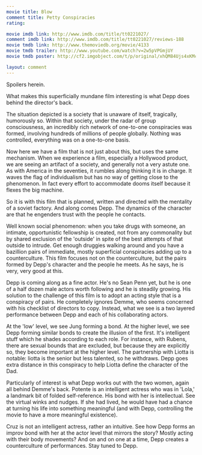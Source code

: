 ```yaml
---
movie title: Blow
comment title: Petty Conspiracies
rating: 

movie imdb link: http://www.imdb.com/title/tt0221027/
comment imdb link: http://www.imdb.com/title/tt0221027/reviews-188
movie tmdb link: http://www.themoviedb.org/movie/4133
movie tmdb trailer: http://www.youtube.com/watch?v=2w5pVPGmjUY
movie tmdb poster: http://cf2.imgobject.com/t/p/original/xhQM84Ujs4xKMcXvKjWceBrwyLj.jpg

layout: comment
---
```


Spoilers herein.

What makes this superficially mundane film interesting is what Depp does behind the director's back.

The situation depicted is a society that is unaware of itself, tragically, humorously so. Within that society, under the radar of group consciousness, an incredibly rich network of one-to-one conspiracies was formed, involving hundreds of millions of people globally. Nothing was controlled, everything was on a one-to-one basis.

Now here we have a film that is not just about this, but uses the same mechanism. When we experience a film, especially a Hollywood product, we are seeing an artifact of a society, and generally not a very astute one. As with America in the seventies, it rumbles along thinking it is in charge. It waves the flag of individualism but has no way of getting close to the phenomenon. In fact every effort to accommodate dooms itself because it flexes the big machine.

So it is with this film that is planned, written and directed with the mentality of a soviet factory. And along comes Depp. The dynamics of the character are that he engenders trust with the people he contacts.

Well known social phenomenon: when you take drugs with someone, an intimate, opportunistic fellowship is created, not from any commonality but by shared exclusion of the 'outside' in spite of the best attempts of that outside to intrude. Get enough druggies walking around and you have a bazillion pairs of immediate, mostly superficial conspiracies adding up to a counterculture. This film focuses not on the counterculture, but the pairs formed by Depp's character and the people he meets. As he says, he is very, very good at this.

Depp is coming along as a fine actor. He's no Sean Penn yet, but he is one of a half dozen male actors worth following and he is steadily growing. His solution to the challenge of this film is to adopt an acting style that is a conspiracy of pairs. He completely ignores Demme, who seems concerned with his checklist of directors to copy. Instead, what we see is a two layered performance between Depp and each of his collaborating actors.

At the 'low' level, we see Jung forming a bond. At the higher level, we see Depp forming similar bonds to create the illusion of the first. It's intelligent stuff which he shades according to each role. For instance, with Rubens, there are sexual bounds that are excluded, but because they are explicitly so, they become important at the higher level. The partnership with Liotta is notable: liotta is the senior but less talented, so he withdraws. Depp goes extra distance in this conspiracy to help Liotta define the character of the Dad.

Particularly of interest is what Depp works out with the two women, again all behind Demme's back. Potente is an intelligent actress who was in 'Lola,' a landmark bit of folded self-reference. His bond with her is intellectual. See the virtual winks and nudges. If she had lived, he would have had a chance at turning his life into something meaningful (and with Depp, controlling the movie to have a more meaningful existence).

Cruz is not an intelligent actress, rather an intuitive. See how Depp forms an improv bond with her at the actor level that mirrors the story? Mostly acting with their body movements? And on and on one at a time, Depp creates a counterculture of performances. Stay tuned to Depp.
